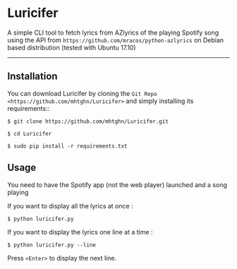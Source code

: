  
Luricifer
============

A simple CLI tool to fetch lyrics from AZlyrics of the playing Spotify song using the API from `https://github.com/mracos/python-azlyrics`
on Debian based distribution (tested with Ubuntu 17.10)

-------------

Installation
----------------------

You can download Luricifer by cloning the `Git Repo <https://github.com/mhtghn/Luricifer>` and simply installing its requirements::



    $ git clone https://github.com/mhtghn/Luricifer.git
    
    $ cd Luricifer
    
    $ sudo pip install -r requirements.txt
    
Usage
----------------------
You need to have the Spotify app (not the web player) launched and a song playing

If you want to display all the lyrics at once : 

    $ python luricifer.py
    
If you want to display the lyrics one line at a time : 

    $ python luricifer.py --line
    
Press `<Enter>` to display the next line.
